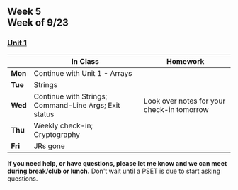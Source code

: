## Week 5 <br>Week of 9/23

### [Unit 1](/apcsp/curriculum/1)  

  |       |In Class               |Homework   |
  |-------|---------              |---------  |
  |**Mon**|Continue with Unit 1 - Arrays | |
  |**Tue**|Strings | |
  |**Wed**|Continue with Strings; Command-Line Args; Exit status |Look over notes for your check-in tomorrow |
  |**Thu**|Weekly check-in; Cryptography | |
  |**Fri**|JRs gone | |

  **If you need help, or have questions, please let me know and we can meet during break/club or lunch.** Don't wait until a PSET is due to start asking questions.


<meta http-equiv="refresh" content="300"/>
